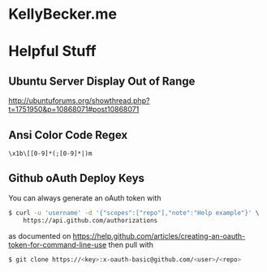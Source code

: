 # KellyBecker.me

# Helpful Stuff

## Ubuntu Server Display Out of Range

http://ubuntuforums.org/showthread.php?t=1751950&p=10868071#post10868071

## Ansi Color Code Regex

`\x1b\[[0-9]*(;[0-9]*|)m`

## Github oAuth Deploy Keys

You can always generate an oAuth token with

```sh
$ curl -u 'username' -d '{"scopes":["repo"],"note":"Help example"}' \
    https://api.github.com/authorizations
```

as documented on https://help.github.com/articles/creating-an-oauth-token-for-command-line-use then pull with

```sh
$ git clone https://<key>:x-oauth-basic@github.com/<user>/<repo>
```
